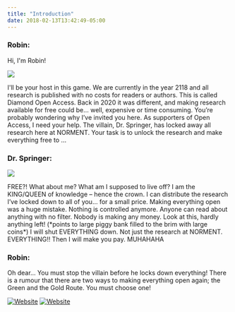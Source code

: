 ```yaml
---
title: "Introduction"
date: 2018-02-13T13:42:49-05:00
---
```


### Robin:
Hi, I'm Robin!

![](/images/robin-sitting.png)

I'll be your host in this game. We are currently in the year 2118 and all research is published with no costs for readers or authors. This is called Diamond Open Access. Back in 2020 it was different, and making research available for free could be… well, expensive or time consuming. You’re probably wondering why I’ve invited you here. As supporters of Open Access, I need your help. The villain, Dr. Springer, has locked away all research here at NORMENT. Your task is to unlock the research and make everything free to … 

### Dr. Springer: 

![](/images/villain-standing.png)

FREE?! What about me? What am I supposed to live off? I am the KING/QUEEN of knowledge – hence the crown. I can distribute the research I’ve locked down to all of you… for a small price. Making everything open was a huge mistake. Nothing is controlled anymore. Anyone can read about anything with no filter. Nobody is making any money. Look at this, hardly anything left! (\*points to large piggy bank filled to the brim with large coins\*) I will shut EVERYTHING down. Not just the research at NORMENT. EVERYTHING!! Then I will make you pay. MUHAHAHA

### Robin:
Oh dear… You must stop the villain before he locks down everything! There is a rumour that there are two ways to making everything open again; the Green and the Gold Route. You must choose one!

[![Website](https://img.shields.io/website?color=bright%20green&down_message=Don%27t%20go&label=Green%20envelope&style=for-the-badge&up_message=Go&url=https://danielroelfs.com)](/green)
[![Website](https://img.shields.io/website?color=yellow&down_message=Don%27t%20go&label=Yellow%20envelope&style=for-the-badge&up_message=Go&url=https://danielroelfs.com)](/gold)
